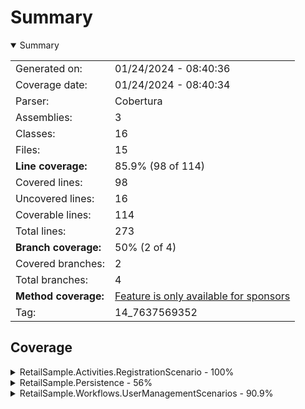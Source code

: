 # Summary
<details open><summary>Summary</summary>

|||
|:---|:---|
| Generated on: | 01/24/2024 - 08:40:36 |
| Coverage date: | 01/24/2024 - 08:40:34 |
| Parser: | Cobertura |
| Assemblies: | 3 |
| Classes: | 16 |
| Files: | 15 |
| **Line coverage:** | 85.9% (98 of 114) |
| Covered lines: | 98 |
| Uncovered lines: | 16 |
| Coverable lines: | 114 |
| Total lines: | 273 |
| **Branch coverage:** | 50% (2 of 4) |
| Covered branches: | 2 |
| Total branches: | 4 |
| **Method coverage:** | [Feature is only available for sponsors](https://reportgenerator.io/pro) |
| Tag: | 14_7637569352 |

</details>

## Coverage
<details><summary>RetailSample.Activities.RegistrationScenario - 100%</summary>

|**Name**|**Line**|**Branch**|
|:---|---:|---:|
|**RetailSample.Activities.RegistrationScenario**|**100%**|****|
|RetailSample.Activities.RegistrationScenario.RegistrationActivity|100%||
|RetailSample.Activities.RegistrationScenario.RegistrationActivityState|100%||
|RetailSample.Activities.RegistrationScenario.RegistrationStateInitialiser|100%||
|RetailSample.Activities.RegistrationScenario.RegistrationStateTransformer|100%||
|RetailSample.Activities.RegistrationScenario.RegistrationStateValidator|100%||

</details>
<details><summary>RetailSample.Persistence - 56%</summary>

|**Name**|**Line**|**Branch**|
|:---|---:|---:|
|**RetailSample.Persistence**|**56%**|****|
|Nabs.TechTrek.Persistence.Entities.UserEntity|100%||
|Nabs.TechTrek.Persistence.Entities.WeatherForecastEntityConfiguration|100%||
|RetailSample.Persistence.Entities.ShoppingCartEntity|0%||
|RetailSample.Persistence.Entities.StoreEntity|0%||
|RetailSample.Persistence.Entities.TenantEntity|0%||
|RetailSample.Persistence.RetailSampleDbContext|71.4%||

</details>
<details><summary>RetailSample.Workflows.UserManagementScenarios - 90.9%</summary>

|**Name**|**Line**|**Branch**|
|:---|---:|---:|
|**RetailSample.Workflows.UserManagementScenarios**|**90.9%**|**50%**|
|RetailSample.Workflows.UserManagementScenarios.DependencyInversionExtension<br/>s|100%||
|RetailSample.Workflows.UserManagementScenarios.NewUserWorkflow|85%|50%|
|RetailSample.Workflows.UserManagementScenarios.NewUserWorkflowParameters|100%||
|RetailSample.Workflows.UserManagementScenarios.NewUserWorkflowRepository|93.1%|50%|
|RetailSample.Workflows.UserManagementScenarios.NewUserWorkflowState|100%||

</details>
